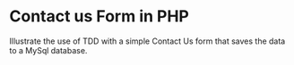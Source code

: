 # Contact us Form in PHP  
Illustrate the use of TDD with a simple Contact Us form that saves the data to a MySql database.  
